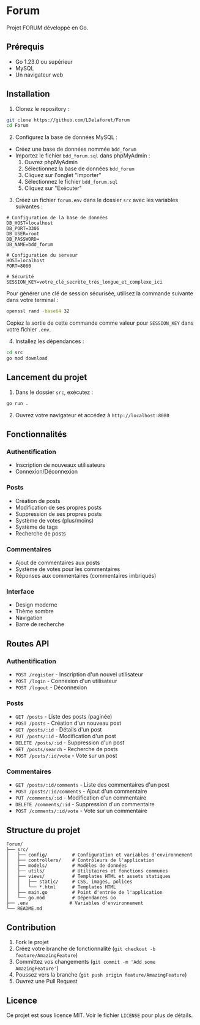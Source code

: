 # Forum

Projet FORUM développé en Go.

## Prérequis

- Go 1.23.0 ou supérieur
- MySQL
- Un navigateur web

## Installation

1. Clonez le repository :
```bash
git clone https://github.com/LDelaforet/Forum
cd Forum
```

2. Configurez la base de données MySQL :
- Créez une base de données nommée `bdd_forum`
- Importez le fichier `bdd_forum.sql` dans phpMyAdmin :
  1. Ouvrez phpMyAdmin
  2. Sélectionnez la base de données `bdd_forum`
  3. Cliquez sur l'onglet "Importer"
  4. Sélectionnez le fichier `bdd_forum.sql`
  5. Cliquez sur "Exécuter"

3. Créez un fichier `forum.env` dans le dossier `src` avec les variables suivantes :
```env
# Configuration de la base de données
DB_HOST=localhost
DB_PORT=3306
DB_USER=root
DB_PASSWORD=
DB_NAME=bdd_forum

# Configuration du serveur
HOST=localhost
PORT=8080

# Sécurité
SESSION_KEY=votre_clé_secrète_très_longue_et_complexe_ici
```

Pour générer une clé de session sécurisée, utilisez la commande suivante dans votre terminal :
```bash
openssl rand -base64 32
```
Copiez la sortie de cette commande comme valeur pour `SESSION_KEY` dans votre fichier `.env`.

4. Installez les dépendances :
```bash
cd src
go mod download
```

## Lancement du projet

1. Dans le dossier `src`, exécutez :
```bash
go run .
```

2. Ouvrez votre navigateur et accédez à `http://localhost:8080`

## Fonctionnalités

### Authentification
- Inscription de nouveaux utilisateurs
- Connexion/Déconnexion

### Posts
- Création de posts
- Modification de ses propres posts
- Suppression de ses propres posts
- Système de votes (plus/moins)
- Système de tags
- Recherche de posts

### Commentaires
- Ajout de commentaires aux posts
- Système de votes pour les commentaires
- Réponses aux commentaires (commentaires imbriqués)

### Interface
- Design moderne
- Thème sombre
- Navigation
- Barre de recherche

## Routes API

### Authentification
- `POST /register` - Inscription d'un nouvel utilisateur
- `POST /login` - Connexion d'un utilisateur
- `POST /logout` - Déconnexion

### Posts
- `GET /posts` - Liste des posts (paginée)
- `POST /posts` - Création d'un nouveau post
- `GET /posts/:id` - Détails d'un post
- `PUT /posts/:id` - Modification d'un post
- `DELETE /posts/:id` - Suppression d'un post
- `GET /posts/search` - Recherche de posts
- `POST /posts/:id/vote` - Vote sur un post

### Commentaires
- `GET /posts/:id/comments` - Liste des commentaires d'un post
- `POST /posts/:id/comments` - Ajout d'un commentaire
- `PUT /comments/:id` - Modification d'un commentaire
- `DELETE /comments/:id` - Suppression d'un commentaire
- `POST /comments/:id/vote` - Vote sur un commentaire

## Structure du projet

```
Forum/
├── src/
│   ├── config/         # Configuration et variables d'environnement
│   ├── controllers/    # Contrôleurs de l'application
│   ├── models/         # Modèles de données
│   ├── utils/          # Utilitaires et fonctions communes
│   ├── views/          # Templates HTML et assets statiques
│   │   ├── static/     # CSS, images, polices
│   │   └── *.html      # Templates HTML
│   ├── main.go         # Point d'entrée de l'application
│   └── go.mod          # Dépendances Go
├── .env               # Variables d'environnement
└── README.md
```

## Contribution

1. Fork le projet
2. Créez votre branche de fonctionnalité (`git checkout -b feature/AmazingFeature`)
3. Committez vos changements (`git commit -m 'Add some AmazingFeature'`)
4. Poussez vers la branche (`git push origin feature/AmazingFeature`)
5. Ouvrez une Pull Request

## Licence

Ce projet est sous licence MIT. Voir le fichier `LICENSE` pour plus de détails. 